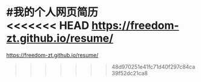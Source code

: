 #我的个人网页简历
<br>
<<<<<<< HEAD
https://freedom-zt.github.io/resume/
=======
https://freedom-zt.github.io/resume/
>>>>>>> 48d970251e41fc71d40f297c84ca39f52dc21ca8
